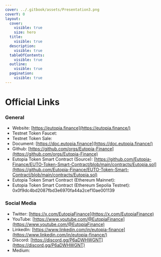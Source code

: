 ```yaml
---
cover: ../.gitbook/assets/Presentation3.png
coverY: 0
layout:
  cover:
    visible: true
    size: hero
  title:
    visible: true
  description:
    visible: true
  tableOfContents:
    visible: true
  outline:
    visible: true
  pagination:
    visible: true
---
```


# Official Links

### General <a href="#general" id="general"></a>

* Website: [https://eutopia.finance](https://eutopia.finance/)
* Testnet Token Faucet:
* Testnet Token Sale:&#x20;
* Document: [https://doc.eutopia.finance](https://doc.eutopia.finance/)
* Github: [https://github.com/orgs/Eutopia-Finance](https://github.com/orgs/Eutopia-Finance)
* Eutopia Token Smart Contract (Source): [https://github.com/Eutopia-Finance/EUTO-Token-Smart-Contract/blob/main/contracts/Eutopia.sol](https://github.com/Eutopia-Finance/EUTO-Token-Smart-Contract/blob/main/contracts/Eutopia.sol)
* Eutopia Token Smart Contract (Ethereum Mainnet):
* Eutopia Token Smart Contract (Ethereum Sepolia Testnet): 0x0f9dc4bd2087fbd3e6970fa44a2cef10ae001139

### Social Media <a href="#social-media" id="social-media"></a>

* Twitter: [https://x.com/EutopiaFinance](https://x.com/EutopiaFinance)
* YouTube: [https://www.youtube.com/@EutopiaFinance](https://www.youtube.com/@EutopiaFinance)
* LinkedIn: [https://www.linkedin.com/in/eutopia-finance](https://www.linkedin.com/in/eutopia-finance/)
* Discord: [https://discord.gg/P6aDWHWGNT](https://discord.gg/P6aDWHWGNT)
* Medium:

